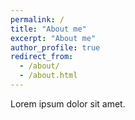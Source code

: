 ```yaml
---
permalink: /
title: "About me"
excerpt: "About me"
author_profile: true
redirect_from: 
  - /about/
  - /about.html
---
```


Lorem ipsum dolor sit amet.
